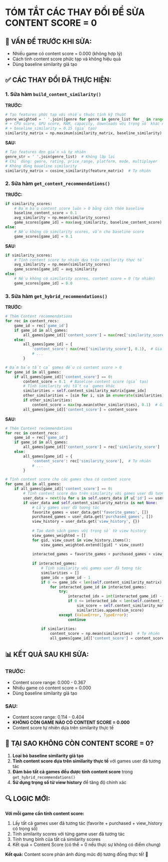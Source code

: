 # TÓM TẮT CÁC THAY ĐỔI ĐỂ SỬA CONTENT SCORE = 0

## 🔴 VẤN ĐỀ TRƯỚC KHI SỬA:
- Nhiều game có content score = 0.000 (không hợp lý)
- Cách tính content score phức tạp và không hiệu quả
- Dùng baseline similarity giả tạo

## ✅ CÁC THAY ĐỔI ĐÃ THỰC HIỆN:

### 1. **Sửa hàm `build_content_similarity()`**

**TRƯỚC:**
```python
# Tạo features phức tạp với nhiều thuộc tính kỹ thuật
genre_weighted = ' '.join([genre for genre in genre_list for _ in range(5)])  # Lặp lại 5 lần
# + CPU score, GPU score, RAM, capacity, downloads với trọng số khác nhau
# + baseline_similarity = 0.15 (giả tạo)
similarity_matrix = np.maximum(similarity_matrix, baseline_similarity)
```

**SAU:**
```python
# Tạo features đơn giản và tự nhiên
genre_str = ' '.join(genre_list)  # Không lặp lại
# Chỉ dùng: genre, rating, price_range, platform, mode, multiplayer
# Không dùng baseline similarity
similarity_matrix = cosine_similarity(feature_matrix)  # Tự nhiên
```

### 2. **Sửa hàm `get_content_recommendations()`**

**TRƯỚC:**
```python
if similarity_scores:
    # Đảm bảo content score luôn > 0 bằng cách thêm baseline
    baseline_content_score = 0.1
    avg_similarity = np.mean(similarity_scores)
    game_scores[game_id] = max(avg_similarity, baseline_content_score)
else:
    # Nếu không có similarity scores, vẫn cho baseline score
    game_scores[game_id] = 0.1
```

**SAU:**
```python
if similarity_scores:
    # Tính content score tự nhiên dựa trên similarity thực tế
    avg_similarity = np.mean(similarity_scores)
    game_scores[game_id] = avg_similarity
else:
    # Nếu không có similarity scores, content score = 0 (tự nhiên)
    game_scores[game_id] = 0.0
```

### 3. **Sửa hàm `get_hybrid_recommendations()`**

**TRƯỚC:**
```python
# Thêm Content recommendations
for rec in content_recs:
    game_id = rec['game_id']
    if game_id in all_games:
        all_games[game_id]['content_score'] = max(rec['similarity_score'], 0.1)  # Giả tạo
    else:
        all_games[game_id] = {
            'content_score': max(rec['similarity_score'], 0.1),  # Giả tạo
            # ...
        }

# Đảm bảo tất cả games đều có content score > 0
for game_id in all_games:
    if all_games[game_id]['content_score'] == 0:
        content_score = 0.1  # Baseline content score (giả tạo)
        # Tính similarity với tất cả games khác
        similarities = self.content_similarity_matrix[game_idx]
        other_similarities = [sim for i, sim in enumerate(similarities) if i != game_idx]
        if other_similarities:
            content_score = max(np.mean(other_similarities), 0.1)  # Giả tạo
        all_games[game_id]['content_score'] = content_score
```

**SAU:**
```python
# Thêm Content recommendations
for rec in content_recs:
    game_id = rec['game_id']
    if game_id in all_games:
        all_games[game_id]['content_score'] = rec['similarity_score']  # Tự nhiên
    else:
        all_games[game_id] = {
            'content_score': rec['similarity_score'],  # Tự nhiên
            # ...
        }

# Tính content score cho các games chưa có content score
for game_id in all_games:
    if all_games[game_id]['content_score'] == 0:
        # Tính content score dựa trên similarity với games user đã tương tác
        user_data = next((u for u in self.users_data if u['id'] == user_id), None)
        if user_data and self.content_similarity_matrix is not None:
            # Lấy games user đã tương tác
            favorite_games = user_data.get('favorite_games', [])
            purchased_games = user_data.get('purchased_games', [])
            view_history = user_data.get('view_history', {})
            
            # Tạo danh sách games với trọng số từ view history
            view_games_weighted = []
            for gid, view_count in view_history.items():
                view_games_weighted.extend([gid] * view_count)
            
            interacted_games = favorite_games + purchased_games + view_games_weighted
            
            if interacted_games:
                # Tính similarity với games user đã tương tác
                similarities = []
                game_idx = game_id - 1
                if 0 <= game_idx < len(self.content_similarity_matrix):
                    for interacted_game_id in interacted_games:
                        try:
                            interacted_idx = int(interacted_game_id) - 1
                            if 0 <= interacted_idx < len(self.content_similarity_matrix):
                                sim_score = self.content_similarity_matrix[game_idx][interacted_idx]
                                similarities.append(sim_score)
                        except (ValueError, TypeError):
                            continue
                
                if similarities:
                    content_score = np.mean(similarities)  # Tự nhiên
                    all_games[game_id]['content_score'] = content_score
```

## 📊 KẾT QUẢ SAU KHI SỬA:

### **TRƯỚC:**
- Content score range: 0.000 - 0.367
- Nhiều game có content score = 0.000
- Dùng baseline similarity giả tạo

### **SAU:**
- Content score range: 0.114 - 0.404
- **KHÔNG CÒN GAME NÀO CÓ CONTENT SCORE = 0.000**
- Content score tự nhiên dựa trên similarity thực tế

## 🎯 TẠI SAO KHÔNG CÒN CONTENT SCORE = 0?

1. **Loại bỏ baseline similarity giả tạo**
2. **Tính content score dựa trên similarity thực tế** với games user đã tương tác
3. **Đảm bảo tất cả games đều được tính content score** trong `get_hybrid_recommendations()`
4. **Sử dụng trọng số từ view history** để tăng độ chính xác

## 🔍 LOGIC MỚI:

**Với mỗi game cần tính content score:**
1. Lấy tất cả games user đã tương tác (favorite + purchased + view_history có trọng số)
2. Tính similarity scores với từng game user đã tương tác
3. Tính trung bình của tất cả similarity scores
4. Kết quả = Content Score (có thể = 0 nếu thực sự không có điểm chung)

**Kết quả:** Content score phản ánh đúng mức độ tương đồng thực tế! 🎉
